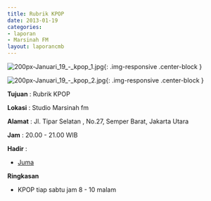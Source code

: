```yaml
---
title: Rubrik KPOP 
date: 2013-01-19
categories:
- laporan
- Marsinah FM
layout: laporancmb
---
```



![200px-Januari_19_-_kpop_1.jpg](/uploads/200px-Januari_19_-_kpop_1.jpg){: .img-responsive .center-block }

![200px-Januari_19_-_kpop_2.jpg](/uploads/200px-Januari_19_-_kpop_2.jpg){: .img-responsive .center-block }


**Tujuan** : Rubrik KPOP 

**Lokasi** : Studio Marsinah fm 

**Alamat** : Jl. Tipar Selatan , No.27, Semper Barat, Jakarta Utara 

**Jam** : 20.00 - 21.00 WIB 

**Hadir** :
* [Juma](http://wiki.ciptamedia.org/wiki/Juma)

**Ringkasan**  
* KPOP tiap sabtu jam 8 - 10 malam 
